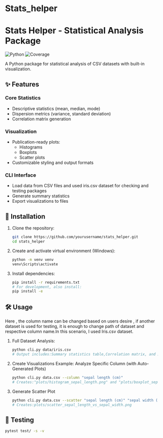 # Stats_helper
# Stats Helper - Statistical Analysis Package

![Python](https://img.shields.io/badge/python-3.8%2B-blue)
![Coverage](https://codecov.io/gh/yourusername/stats_helper/branch/main/graph/badge.svg)

A Python package for statistical analysis of CSV datasets with built-in visualization.

## ✨ Features

### Core Statistics
- Descriptive statistics (mean, median, mode)
- Dispersion metrics (variance, standard deviation)
- Correlation matrix generation

### Visualization
- Publication-ready plots:
  - Histograms
  - Boxplots
  - Scatter plots
- Customizable styling and output formats

### CLI Interface
- Load data from CSV files and used iris.csv dataset for checking and testing packages
- Generate summary statistics
- Export visualizations to files

## 🚀 Installation

1. Clone the repository:
   ```bash
   git clone https://github.com/yourusername/stats_helper.git
   cd stats_helper
   ```
2. Create and activate virtual environment (Windows):
   ```bash
   python -m venv venv
   venv\Scripts\activate
   ```
   
3. Install dependencies:
   ```bash
   pip install -r requirements.txt
   # For development, also install:
   pip install -e
   ```
## 🛠 Usage
Here , the column name can be changed based on users desire , if another dataset is used for testing, it is enough to change path of dataset and respective column name.In this scenario, I used Iris.csv dataset.

1. Full Dataset Analysis:
   ```bash
   python cli.py data/iris.csv
   # Output includes:Summary statistics table,Correlation matrix, and Auto-generated scatter plot of first two numeric columns
   ```
2. Create Visualizations Example:
   Analyze Specific Column (with Auto-Generated Plots)
   ```bash
   python cli.py data.csv --column "sepal length (cm)"
   # Creates:"plots/histogram_sepal_length.png" and "plots/boxplot_sepal_length.png"
   ```
3. Generate Scatter Plot
   ```bash
   python cli.py data.csv --scatter "sepal length (cm)" "sepal width (cm)"
   # Creates:plots/scatter_sepal_length_vs_sepal_width.png
   ```
## 🧪 Testing
   ```bash
   pytest test/ -s -v
   ```
